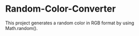 # Random-Color-Converter

This project generates a random color in RGB format by using Math.random().
